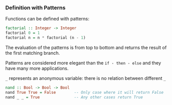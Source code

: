 ### Definition with Patterns

Functions can be defined with patterns:

```hs
factorial :: Integer -> Integer
factorial 0 = 1
factorial n = n * factorial (n - 1)
```

The evaluation of the patterns is from top to bottom and returns the result of the first matching branch.

Patterns are considered more elegant than the `if - then - else` and they have many more applications.

`_` represents an anonymous variable: there is no relation between different `_`

```hs
nand :: Bool -> Bool -> Bool
nand True True = False        -- Only case where it will return False
nand _ _ = True               -- Any other cases return True
```


